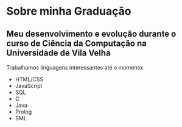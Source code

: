 # Sobre minha Graduação
 Meu desenvolvimento e evolução durante o curso de Ciência da Computação na Universidade de Vila Velha
-------------------------------------------------------------------------------------------------------
Trabalhamos linguagens interessantes até o momento:
- HTML/CSS
- JavaScript
- SQL
- C
- Java
- Prolog
- SML  
